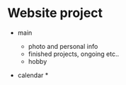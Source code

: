 # Website project
* main
  * photo and personal info
  * finished projects, ongoing etc..
  * hobby
  
* calendar
  * 